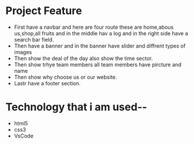 # Project Feature

* First have a navbar and here are four route these are home,abous us,shop,all fruits and in the middle hav a log and in the right side have a search bar field.
* Then have a banner and in the banner have slider and diffrent types of images
* Then show the deal of the day also show the time sector.
* Then show trhye team members all team members have pircture and name
* Then show why choose us or our website.
* Lastr have a footer section.

# Technology that i am used--

* html5
* css3
* VsCode
